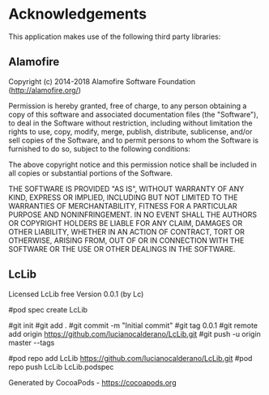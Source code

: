# Acknowledgements
This application makes use of the following third party libraries:

## Alamofire

Copyright (c) 2014-2018 Alamofire Software Foundation (http://alamofire.org/)

Permission is hereby granted, free of charge, to any person obtaining a copy
of this software and associated documentation files (the "Software"), to deal
in the Software without restriction, including without limitation the rights
to use, copy, modify, merge, publish, distribute, sublicense, and/or sell
copies of the Software, and to permit persons to whom the Software is
furnished to do so, subject to the following conditions:

The above copyright notice and this permission notice shall be included in
all copies or substantial portions of the Software.

THE SOFTWARE IS PROVIDED "AS IS", WITHOUT WARRANTY OF ANY KIND, EXPRESS OR
IMPLIED, INCLUDING BUT NOT LIMITED TO THE WARRANTIES OF MERCHANTABILITY,
FITNESS FOR A PARTICULAR PURPOSE AND NONINFRINGEMENT. IN NO EVENT SHALL THE
AUTHORS OR COPYRIGHT HOLDERS BE LIABLE FOR ANY CLAIM, DAMAGES OR OTHER
LIABILITY, WHETHER IN AN ACTION OF CONTRACT, TORT OR OTHERWISE, ARISING FROM,
OUT OF OR IN CONNECTION WITH THE SOFTWARE OR THE USE OR OTHER DEALINGS IN
THE SOFTWARE.


## LcLib

Licensed LcLib free Version 0.0.1 (by Lc)

#pod spec create LcLib

#git init
#git add .
#git commit -m "Initial commit"
#git tag 0.0.1
#git remote add origin https://github.com/lucianocalderano/LcLib.git
#git push -u origin master --tags

#pod repo add LcLib https://github.com/lucianocalderano/LcLib.git
#pod repo push LcLib LcLib.podspec


Generated by CocoaPods - https://cocoapods.org
